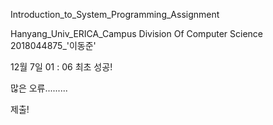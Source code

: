 Introduction_to_System_Programming_Assignment

Hanyang_Univ_ERICA_Campus
Division Of Computer Science
2018044875_'이동준'

12월 7일 01 : 06 최초 성공!

많은 오류.........

제출!


